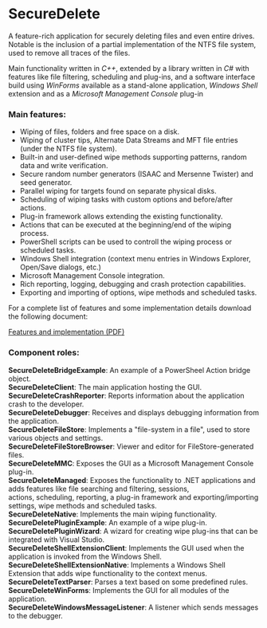 SecureDelete
============

A feature-rich application for securely deleting files and even entire drives.  
Notable is the inclusion of a partial implementation of the NTFS file system, used to remove all traces of the files.  

Main functionality written in *C++*, extended by a library written in *C#* with features like file filtering, scheduling and plug-ins, and a software interface build using *WinForms* available as a stand-alone application, *Windows Shell* extension and as a *Microsoft Management Console* plug-in

### Main features:  
- Wiping of files, folders and free space on a disk.
- Wiping of cluster tips, Alternate Data Streams and MFT file entries (under the NTFS file system).
- Built-in and user-defined wipe methods supporting patterns, random data and write verification.
- Secure random number generators (ISAAC and Mersenne Twister) and seed generator.
- Parallel wiping for targets found on separate physical disks.
- Scheduling of wiping tasks with custom options and before/after actions.
- Plug-in framework allows extending the existing functionality.
- Actions that can be executed at the beginning/end of the wiping process.
- PowerShell scripts can be used to controll the wiping process or scheduled tasks.
- Windows Shell integration (context menu entries in Windows Explorer, Open/Save dialogs, etc.)
- Microsoft Management Console integration.
- Rich reporting, logging, debugging and crash protection capabilities.
- Exporting and importing of options, wipe methods and scheduled tasks.

For a complete list of features and some implementation details download the following document:  

[Features and implementation (PDF)](https://github.com/user-attachments/files/18029653/secure_delete.pdf)

### Component roles:
**SecureDeleteBridgeExample**: An example of a PowerSheel Action bridge object.  
**SecureDeleteClient**: The main application hosting the GUI.  
**SecureDeleteCrashReporter**: Reports information about the application crash to the developer.  
**SecureDeleteDebugger**: Receives and displays debugging information from the application.  
**SecureDeleteFileStore**: Implements a "file-system in a file", used to store various objects and settings.  
**SecureDeleteFileStoreBrowser**: Viewer and editor for FileStore-generated files.  
**SecureDeleteMMC**: Exposes the GUI as a Microsoft Management Console plug-in.  
**SecureDeleteManaged**: Exposes the functionality to .NET applications and adds features like file searching and filtering, sessions,  
actions, scheduling, reporting, a plug-in framework and exporting/importing settings, wipe methods and scheduled tasks.  
**SecureDeleteNative**: Implements the main wiping functionality.  
**SecureDeletePluginExample**: An example of a wipe plug-in.    
**SecureDeletePluginWizard**: A wizard for creating wipe plug-ins that can be integrated with Visual Studio.  
**SecureDeleteShellExtensionClient**: Implements the GUI used when the application is invoked from the Windows Shell.  
**SecureDeleteShellExtensionNative**: Implements a Windows Shell Extension that adds wipe functionality to the context menus.  
**SecureDeleteTextParser**: Parses a text based on some predefined rules.    
**SecureDeleteWinForms**: Implements the GUI for all modules of the application.  
**SecureDeleteWindowsMessageListener**: A listener which sends messages to the debugger.    
